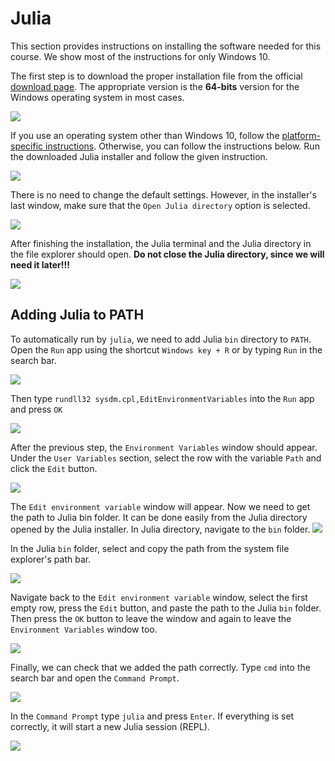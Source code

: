 # Julia

This section provides instructions on installing the software needed for this course. We show most of the instructions for only Windows 10.

The first step is to download the proper installation file from the official [download page](https://julialang.org/downloads/). The appropriate version is the **64-bits** version for the Windows operating system in most cases.

![](juliainstall_1.png)

If you use an operating system other than Windows 10, follow the [platform-specific instructions](https://julialang.org/downloads/platform/). Otherwise, you can follow the instructions below. Run the downloaded Julia installer and follow the given instruction.

![](juliainstall_2.png)

There is no need to change the default settings. However, in the installer's last window, make sure that the `Open Julia directory` option is selected.

![](juliainstall_3.png)

After finishing the installation, the Julia terminal and the Julia directory in the file explorer should open. **Do not close the Julia directory, since we will need it later!!!**

![](juliainstall_4.png)

## Adding Julia to PATH

To automatically run by `julia`, we need to add Julia `bin` directory to `PATH`. Open the `Run` app using the shortcut `Windows key + R` or by typing `Run` in the search bar.

![](juliapath_1.png)

Then type `rundll32 sysdm.cpl,EditEnvironmentVariables` into the `Run` app and press `OK`

![](juliapath_2.png)

After the previous step, the `Environment Variables` window should appear. Under the `User Variables` section, select the row with the variable `Path` and click the `Edit` button.

![](juliapath_3.png)

The `Edit environment variable` window will appear. Now we need to get the path to Julia bin folder. It can be done easily from the Julia directory opened by the Julia installer. In Julia directory, navigate to the `bin` folder.
![](juliapath_4.png)

In the Julia `bin` folder, select and copy the path from the system file explorer's path bar.

![](juliapath_5.png)

Navigate back to the `Edit environment variable` window, select the first empty row, press the `Edit` button, and paste the path to the Julia `bin` folder. Then press the `OK` button to leave the window and again to leave the `Environment Variables` window too.

![](juliapath_6.png)

Finally, we can check that we added the path correctly. Type `cmd` into the search bar and open the `Command Prompt`.

![](juliapath_7.png)

In the `Command Prompt` type `julia` and press `Enter`. If everything is set correctly,  it will start a new Julia session (REPL).

![](juliapath_8.png)
